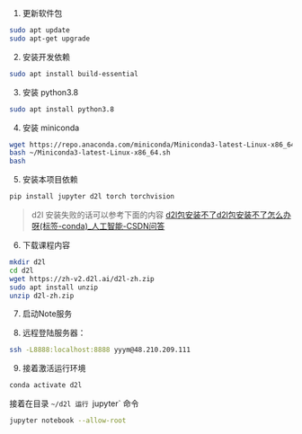 
1. 更新软件包
```sh
sudo apt update
sudo apt-get upgrade
```
2. 安装开发依赖
```sh
sudo apt install build-essential
```
3. 安装 python3.8
```sh
sudo apt install python3.8
```
4. 安装 miniconda
```sh
wget https://repo.anaconda.com/miniconda/Miniconda3-latest-Linux-x86_64.sh
bash ~/Miniconda3-latest-Linux-x86_64.sh
bash
```
5. 安装本项目依赖
```sh
pip install jupyter d2l torch torchvision
```
> d2l 安装失败的话可以参考下面的内容
> [d2l包安装不了d2l包安装不了怎么办呀(标签-conda)_人工智能-CSDN问答](https://ask.csdn.net/questions/8128984)

6. 下载课程内容
```sh
mkdir d2l
cd d2l
wget https://zh-v2.d2l.ai/d2l-zh.zip
sudo apt install unzip
unzip d2l-zh.zip
```
7. 启动Note服务

8. 远程登陆服务器：
```bash
ssh -L8888:localhost:8888 yyym@48.210.209.111
```
9. 接着激活运行环境
```bash
conda activate d2l
```
接着在目录 `~/d2l 运行 `jupyter` 命令
```bash
jupyter notebook --allow-root
```
